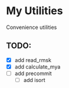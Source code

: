 # My Utilities

Convenience utilities

## TODO:

- [X] add read_rmsk
- [X] add calculate_mya
- [ ] add precommit
   - [ ] add isort
